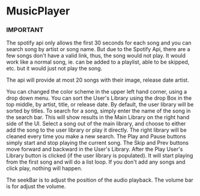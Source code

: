 # MusicPlayer

### IMPORTANT ###

The spotify api only allows the first 30 seconds for each song and you can search 
song by artist or song name. But due to the Spotify Api, there are a few songs don't
have a valid link, thus, the song would not play. It would work like a normal song, ie. can be added to a playlist, able to be skipped, etc. but it would just not play the song. 

The api will provide at most 20 songs with their image, release date
artist.

You can changed the color scheme in the upper left hand corner, using a drop down menu.
You can sort the User's Library using the drop Box in the top middle, by artist, title, or release date. By default, the user library will be sorted by titles.
To search for a song, simply enter the name of the song in the search bar.
This will show results in the Main Library on the right hand side of the UI.
Select a song out of the main library, and choose to either add the song
to the user library or play it directly. The right library will be cleaned every time you 
make a new search. The Play and Pause buttons simply start and stop playing the current song.  The Skip and Prev buttons move forward and backward
in the User's Library.  After the Play User's Library button is clicked (if the user
library is populated). It will start playing from the first song and will do a list loop.
If you don't add any songs and click play, nothing will happen.

The seekBar is to adjust the position of the audio playback.
The volume bar is for adjust the volume.



